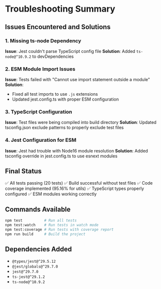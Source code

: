 # Troubleshooting Summary

## Issues Encountered and Solutions

### 1. Missing ts-node Dependency
**Issue**: Jest couldn't parse TypeScript config file
**Solution**: Added `ts-node@^10.9.2` to devDependencies

### 2. ESM Module Import Issues
**Issue**: Tests failed with "Cannot use import statement outside a module"
**Solution**: 
- Fixed all test imports to use `.js` extensions
- Updated jest.config.ts with proper ESM configuration

### 3. TypeScript Configuration
**Issue**: Test files were being compiled into build directory
**Solution**: Updated tsconfig.json exclude patterns to properly exclude test files

### 4. Jest Configuration for ESM
**Issue**: Jest had trouble with Node16 module resolution
**Solution**: Added tsconfig override in jest.config.ts to use esnext modules

## Final Status

✅ All tests passing (20 tests)
✅ Build successful without test files
✅ Code coverage implemented (95.16% for utils)
✅ TypeScript types properly configured
✅ ESM modules working correctly

## Commands Available

```bash
npm test          # Run all tests
npm test:watch    # Run tests in watch mode
npm test:coverage # Run tests with coverage report
npm run build     # Build the project
```

## Dependencies Added

- `@types/jest@^29.5.12`
- `@jest/globals@^29.7.0`
- `jest@^29.7.0`
- `ts-jest@^29.1.2`
- `ts-node@^10.9.2`
